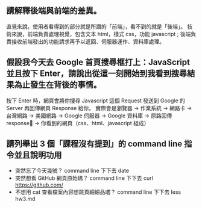 ## 請解釋後端與前端的差異。

直覺來說，使用者看得到的部分就是所謂的「前端」，看不到的就是「後端」。
技術來說，前端負責處理視覺，包含文本 html，樣式 css，功能 javascript ; 後端負責接收前端發出的功能請求再予以返回、伺服器運作、資料庫處理。


## 假設我今天去 Google 首頁搜尋框打上：JavaScript 並且按下 Enter，請說出從這一刻開始到我看到搜尋結果為止發生在背後的事情。

按下 Enter 時，網頁會將你搜尋 Javascript 這個 Request 發送到 Google 的 Server 再回傳網頁 Response 給你。
實際會是瀏覽器 -> 作業系統 -> 網路卡 -> 台灣網路 -> 美國網路 -> Google 伺服器 -> Google 資料庫 -> 原路回傳 response -> 你看到的網頁（css、html、javascript 組成）



## 請列舉出 3 個「課程沒有提到」的 command line 指令並且說明功用
 
- 突然忘了今天幾號？
    command line 下下去 date
- 突然想看 GitHub 網頁原始碼？
    command line 下下去 curl https://github.com/
- 不想用 cat 查看檔案內容想跳頁細細品嚐？
    command line 下下去 less hw3.md